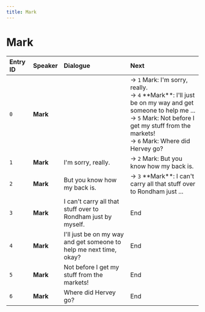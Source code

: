 ```yaml
---
title: Mark
---
```


# Mark


| Entry ID | Speaker | Dialogue | Next |
| :------- | :------ | :------- | :------------ |
| `0` | **Mark** |  | → `1` Mark: I'm sorry, really\.<br>→ `4` \*\*Mark\*\*: I'll just be on my way and get someone to help me \.\.\.<br>→ `5` Mark: Not before I get my stuff from the markets\!<br>→ `6` Mark: Where did Hervey go? |
| `1` | **Mark** | I'm sorry, really\. | → `2` Mark: But you know how my back is\. |
| `2` | **Mark** | But you know how my back is\. | → `3` \*\*Mark\*\*: I can't carry all that stuff over to Rondham just \.\.\. |
| `3` | **Mark** | I can't carry all that stuff over to Rondham just by myself\. | End |
| `4` | **Mark** | I'll just be on my way and get someone to help me next time, okay? | End |
| `5` | **Mark** | Not before I get my stuff from the markets\! | End |
| `6` | **Mark** | Where did Hervey go? | End |

